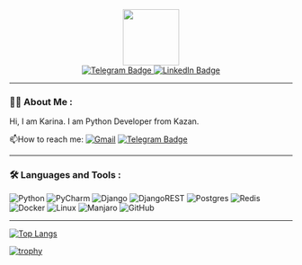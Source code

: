 <div id="header" align="center">
  <img src="https://media.giphy.com/media/v1.Y2lkPTc5MGI3NjExNW1sM2FkZHQ1M2kzNXk3Y3J1aWp6d2cxMWx1bGtueTl6b3VucGlnOSZlcD12MV9pbnRlcm5hbF9naWZfYnlfaWQmY3Q9Zw/11ZSwQNWba4YF2/giphy.gif" width="100"/>
</div>

<div id="badges" align="center">
  <a href="https://t.me/tro_ojan">
    <img src="https://img.shields.io/badge/Telegram-blue?style=for-the-badge&logo=telegram&logoColor=white" alt="Telegram Badge"/>
  </a>
  <a href="https://www.linkedin.com/in/karina-ishmukhametova">
    <img src="https://img.shields.io/badge/LinkedIn-blue?style=for-the-badge&logo=linkedin&logoColor=white" alt="LinkedIn Badge"/>
  </a>
</div>
<div id="badges" align="center">
  <img src="https://komarev.com/ghpvc/?username=Karina-I-F&style=flat-square&color=blue" alt=""/>
</div>

---

### :woman_technologist: About Me :

Hi, I am Karina. I am Python Developer from Kazan.

:mailbox:How to reach me: [![Gmail](https://img.shields.io/badge/-ishmukhametova.k.f@gmail.com-D14836?style=flat-square&logo=gmail&logoColor=white)](mailto:ishmukhametova.k.f@gmail.com) [![Telegram Badge](https://img.shields.io/badge/Telegram-blue?style=flat-square&logo=Telegram&logoColor=white)](https://t.me/tro_ojan)

---

### :hammer_and_wrench: Languages and Tools :
![Python](https://img.shields.io/badge/python-3670A0?style=for-the-badge&logo=python&logoColor=ffdd54)
![PyCharm](https://img.shields.io/badge/pycharm-143?style=for-the-badge&logo=pycharm&logoColor=black&color=black&labelColor=green)
![Django](https://img.shields.io/badge/django-%23092E20.svg?style=for-the-badge&logo=django&logoColor=white)
![DjangoREST](https://img.shields.io/badge/DJANGO-REST-ff1709?style=for-the-badge&logo=django&logoColor=white&color=ff1709&labelColor=gray)
![Postgres](https://img.shields.io/badge/postgres-%23316192.svg?style=for-the-badge&logo=postgresql&logoColor=white)
![Redis](https://img.shields.io/badge/redis-%23DD0031.svg?style=for-the-badge&logo=redis&logoColor=white)
![Docker](https://img.shields.io/badge/Docker-316192?style=for-the-badge&logo=docker&logoColor=white)
![Linux](https://img.shields.io/badge/Linux-FCC624?style=for-the-badge&logo=linux&logoColor=black)
![Manjaro](https://img.shields.io/badge/Manjaro-35BF5C?style=for-the-badge&logo=Manjaro&logoColor=white)
![GitHub](https://img.shields.io/badge/github-%23121011.svg?style=for-the-badge&logo=github&logoColor=white)

---

[![Top Langs](https://github-readme-stats.vercel.app/api/top-langs/?username=Karina-I-F&layout=compact&theme=vision-friendly-dark)](https://github.com/anuraghazra/github-readme-stats)

[![trophy](https://github-profile-trophy.vercel.app/?username=Karina-I-F)](https://github.com/ryo-ma/github-profile-trophy)

